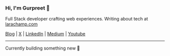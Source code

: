 ### Hi, I'm Gurpreet 👋

Full Stack developer crafting web experiences. Writing about tech at [larachamp.com](https://larachamp.com)

[Blog](https://larachamp.com/) | [X](https://x.com/gurpreetkait) | [LinkedIn](https://www.linkedin.com/in/gurpreet-kait-a96276216/) | [Medium](https://gurpreetkait.medium.com/) | [Youtube](https://www.youtube.com/@Gurpreetsdevlife)

---
Currently building something new 🚀
